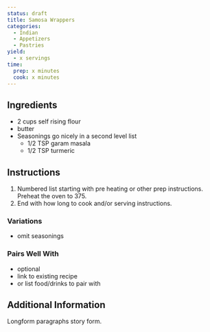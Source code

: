 ```yaml
---
status: draft
title: Samosa Wrappers
categories:
  - Indian
  - Appetizers
  - Pastries
yield:
  - x servings
time:  
  prep: x minutes
  cook: x minutes
---
```

## Ingredients

* 2 cups self rising flour
* butter
* Seasonings go nicely in a second level list
  * 1/2 TSP garam masala
  * 1/2 TSP turmeric

## Instructions

1. Numbered list starting with pre heating or other prep instructions. Preheat the oven to 375. 
2. End with how long to cook and/or serving instructions.

### Variations

* omit seasonings

### Pairs Well With

* optional
* link to existing recipe
* or list food/drinks to pair with

## Additional Information

Longform paragraphs story form.
